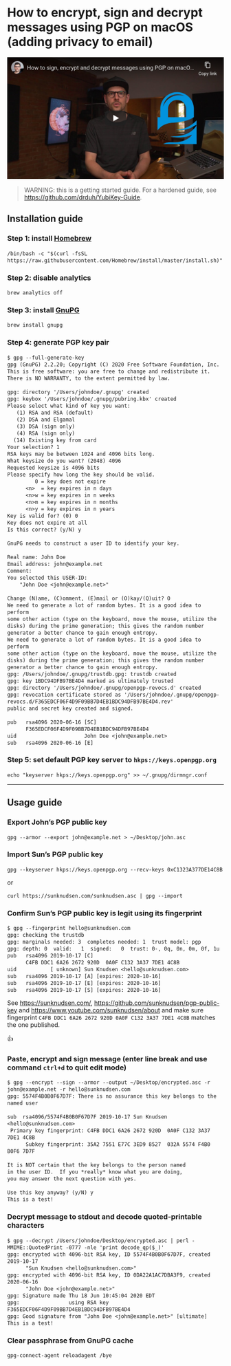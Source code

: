 <!--
Title: How to encrypt, sign and decrypt messages using PGP on macOS (adding privacy to email)
Description: Learn how to encrypt, sign and decrypt messages using PGP on macOS (adding privacy to email).
Author: Sun Knudsen <https://github.com/sunknudsen>
Contributors: Sun Knudsen <https://github.com/sunknudsen>
Publication date: 2020-06-18T00:00:00.000Z
-->

# How to encrypt, sign and decrypt messages using PGP on macOS (adding privacy to email)

[![How to sign, encrypt and decrypt messages using PGP on macOS (adding privacy to email) - YouTube](how-to-sign-encrypt-and-decrypt-messages-using-pgp-on-macos-adding-privacy-to-email.png)](https://www.youtube.com/watch?v=mE8fL5Fu8x8 "How to sign, encrypt and decrypt messages using PGP on macOS (adding privacy to email) - YouTube")

> WARNING: this is a getting started guide. For a hardened guide, see https://github.com/drduh/YubiKey-Guide.

## Installation guide

### Step 1: install [Homebrew](https://brew.sh/)

```shell
/bin/bash -c "$(curl -fsSL https://raw.githubusercontent.com/Homebrew/install/master/install.sh)"
```

### Step 2: disable analytics

```shell
brew analytics off
```

### Step 3: install [GnuPG](https://gnupg.org/)

```shell
brew install gnupg
```

### Step 4: generate PGP key pair

```console
$ gpg --full-generate-key
gpg (GnuPG) 2.2.20; Copyright (C) 2020 Free Software Foundation, Inc.
This is free software: you are free to change and redistribute it.
There is NO WARRANTY, to the extent permitted by law.

gpg: directory '/Users/johndoe/.gnupg' created
gpg: keybox '/Users/johndoe/.gnupg/pubring.kbx' created
Please select what kind of key you want:
   (1) RSA and RSA (default)
   (2) DSA and Elgamal
   (3) DSA (sign only)
   (4) RSA (sign only)
  (14) Existing key from card
Your selection? 1
RSA keys may be between 1024 and 4096 bits long.
What keysize do you want? (2048) 4096
Requested keysize is 4096 bits
Please specify how long the key should be valid.
         0 = key does not expire
      <n>  = key expires in n days
      <n>w = key expires in n weeks
      <n>m = key expires in n months
      <n>y = key expires in n years
Key is valid for? (0) 0
Key does not expire at all
Is this correct? (y/N) y

GnuPG needs to construct a user ID to identify your key.

Real name: John Doe
Email address: john@example.net
Comment:
You selected this USER-ID:
    "John Doe <john@example.net>"

Change (N)ame, (C)omment, (E)mail or (O)kay/(Q)uit? O
We need to generate a lot of random bytes. It is a good idea to perform
some other action (type on the keyboard, move the mouse, utilize the
disks) during the prime generation; this gives the random number
generator a better chance to gain enough entropy.
We need to generate a lot of random bytes. It is a good idea to perform
some other action (type on the keyboard, move the mouse, utilize the
disks) during the prime generation; this gives the random number
generator a better chance to gain enough entropy.
gpg: /Users/johndoe/.gnupg/trustdb.gpg: trustdb created
gpg: key 1BDC94DFB97BE4D4 marked as ultimately trusted
gpg: directory '/Users/johndoe/.gnupg/openpgp-revocs.d' created
gpg: revocation certificate stored as '/Users/johndoe/.gnupg/openpgp-revocs.d/F365EDCF06F4D9F09BB7D4EB1BDC94DFB97BE4D4.rev'
public and secret key created and signed.

pub   rsa4096 2020-06-16 [SC]
      F365EDCF06F4D9F09BB7D4EB1BDC94DFB97BE4D4
uid                      John Doe <john@example.net>
sub   rsa4096 2020-06-16 [E]
```

### Step 5: set default PGP key server to `hkps://keys.openpgp.org`

```shell
echo "keyserver hkps://keys.openpgp.org" >> ~/.gnupg/dirmngr.conf
```

---

## Usage guide

### Export John’s PGP public key

```shell
gpg --armor --export john@example.net > ~/Desktop/john.asc
```

### Import Sun’s PGP public key

```shell
gpg --keyserver hkps://keys.openpgp.org --recv-keys 0xC1323A377DE14C8B
```

or

```shell
curl https://sunknudsen.com/sunknudsen.asc | gpg --import
```

### Confirm Sun’s PGP public key is legit using its fingerprint

```console
$ gpg --fingerprint hello@sunknudsen.com
gpg: checking the trustdb
gpg: marginals needed: 3  completes needed: 1  trust model: pgp
gpg: depth: 0  valid:   1  signed:   0  trust: 0-, 0q, 0n, 0m, 0f, 1u
pub   rsa4096 2019-10-17 [C]
      C4FB DDC1 6A26 2672 920D  0A0F C132 3A37 7DE1 4C8B
uid           [ unknown] Sun Knudsen <hello@sunknudsen.com>
sub   rsa4096 2019-10-17 [A] [expires: 2020-10-16]
sub   rsa4096 2019-10-17 [E] [expires: 2020-10-16]
sub   rsa4096 2019-10-17 [S] [expires: 2020-10-16]
```

See https://sunknudsen.com/, https://github.com/sunknudsen/pgp-public-key and https://www.youtube.com/sunknudsen/about and make sure fingerprint `C4FB DDC1 6A26 2672 920D 0A0F C132 3A37 7DE1 4C8B` matches the one published.

👍

### Paste, encrypt and sign message (enter line break and use command `ctrl+d` to quit edit mode)

```console
$ gpg --encrypt --sign --armor --output ~/Desktop/encrypted.asc -r john@example.net -r hello@sunknudsen.com
gpg: 5574F4B0B0F67D7F: There is no assurance this key belongs to the named user

sub  rsa4096/5574F4B0B0F67D7F 2019-10-17 Sun Knudsen <hello@sunknudsen.com>
 Primary key fingerprint: C4FB DDC1 6A26 2672 920D  0A0F C132 3A37 7DE1 4C8B
      Subkey fingerprint: 35A2 7551 E77C 3ED9 8527  032A 5574 F4B0 B0F6 7D7F

It is NOT certain that the key belongs to the person named
in the user ID.  If you *really* know what you are doing,
you may answer the next question with yes.

Use this key anyway? (y/N) y
This is a test!
```

### Decrypt message to stdout and decode quoted-printable characters

```console
$ gpg --decrypt /Users/johndoe/Desktop/encrypted.asc | perl -MMIME::QuotedPrint -0777 -nle 'print decode_qp($_)'
gpg: encrypted with 4096-bit RSA key, ID 5574F4B0B0F67D7F, created 2019-10-17
      "Sun Knudsen <hello@sunknudsen.com>"
gpg: encrypted with 4096-bit RSA key, ID 0DA22A1AC7DBA3F9, created 2020-06-16
      "John Doe <john@example.net>"
gpg: Signature made Thu 18 Jun 10:45:04 2020 EDT
gpg:                using RSA key F365EDCF06F4D9F09BB7D4EB1BDC94DFB97BE4D4
gpg: Good signature from "John Doe <john@example.net>" [ultimate]
This is a test!
```

### Clear passphrase from GnuPG cache

```shell
gpg-connect-agent reloadagent /bye
```
